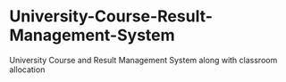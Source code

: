 # University-Course-Result-Management-System
University Course and Result Management System along with classroom allocation
